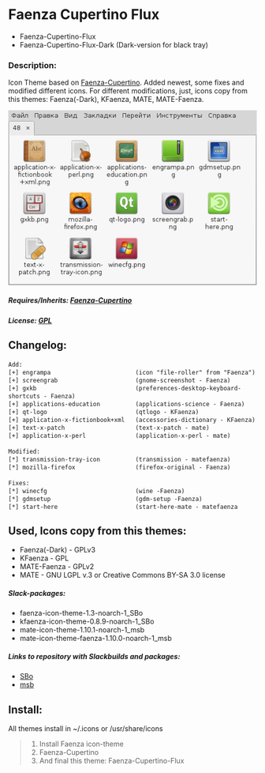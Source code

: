 # Faenza Cupertino Flux
* Faenza-Cupertino-Flux
* Faenza-Cupertino-Flux-Dark (Dark-version for black tray)

### Description: 
Icon Theme based on [Faenza-Cupertino](http://gnome-look.org/content/show.php?content=129008). Added newest, some fixes and modified different icons. For different modifications, just, icons copy from this themes: Faenza(-Dark), KFaenza, MATE, MATE-Faenza.

![](https://raw.githubusercontent.com/slacknk/themes/master/icon/faenza-cupertino-flux/files/150727.png)

##### Requires/Inherits: [Faenza-Cupertino](http://gnome-look.org/content/show.php?content=129008)

##### License: [GPL](http://www.gnu.org/licenses/gpl.html)

## Changelog:
 
    Add:
    [+] engrampa 						(icon "file-roller" from "Faenza")
    [+] screengrab 						(gnome-screenshot - Faenza)
    [+] gxkb 							(preferences-desktop-keyboard-shortcuts - Faenza)
    [+] applications-education 			(applications-science - Faenza)
    [+] qt-logo 						(qtlogo - KFaenza)
    [+] application-x-fictionbook+xml 	(accessories-dictionary - KFaenza)
    [+] text-x-patch 					(text-x-patch - mate)
    [+] application-x-perl 				(application-x-perl - mate)
 
    Modified:
    [*] transmission-tray-icon 			(transmission - matefaenza)
    [*] mozilla-firefox 				(firefox-original - Faenza)
 
    Fixes:
    [*] winecfg 						(wine -Faenza)
    [*] gdmsetup 						(gdm-setup -Faenza)
    [*] start-here 						(start-here-mate - matefaenza

## Used, Icons copy from this themes: 
* Faenza(-Dark) - GPLv3
* KFaenza 		- GPL
* MATE-Faenza 	- GPLv2
* MATE 			- GNU LGPL v.3 or Creative Commons BY-SA 3.0 license

##### Slack-packages:
- faenza-icon-theme-1.3-noarch-1_SBo
- kfaenza-icon-theme-0.8.9-noarch-1_SBo
- mate-icon-theme-1.10.1-noarch-1_msb
- mate-icon-theme-faenza-1.10.0-noarch-1_msb

##### Links to repository with Slackbuilds and packages:
- [SBo](http://slackbuilds.org/result/?search=faenza-icon-theme&sv=14.1)
- [msb](http://slackware.org.uk/msb/14.1/1.10/x86/)

## Install:
All themes install in ~/.icons or /usr/share/icons
> 1. Install Faenza icon-theme
> 2. Faenza-Cupertino
> 3. And final this theme: Faenza-Cupertino-Flux
